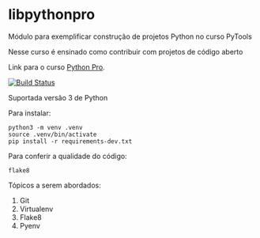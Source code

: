 # libpythonpro
 Módulo para exemplificar construção de projetos Python no curso PyTools

Nesse curso é ensinado como contribuir com projetos de código aberto

Link para o curso [Python Pro](https://www.python.pro.br).

[![Build Status](https://travis-ci.com/AJOliveiraRN/libpythonpro.svg?branch=master)](https://travis-ci.com/AJOliveiraRN/libpythonpro)

Suportada versão 3 de Python

Para instalar:

```console
python3 -m venv .venv
source .venv/bin/activate
pip install -r requirements-dev.txt
```

Para conferir a qualidade do código:

```console
flake8
```

Tópicos a serem abordados:
1. Git
2. Virtualenv
3. Flake8
4. Pyenv
